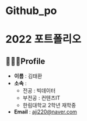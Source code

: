 # Github_po
# 2022 포트폴리오

## 👨🏻‍🎓Profile
- **이름** : 김태환 <br>
- **소속** : <br>
  - 전공 : 빅데이터 <br>
  - 부전공 : 컨텐츠IT <br>
  - 한림대학교 2학년 재학중
- **Email** : aji220@naver.com
